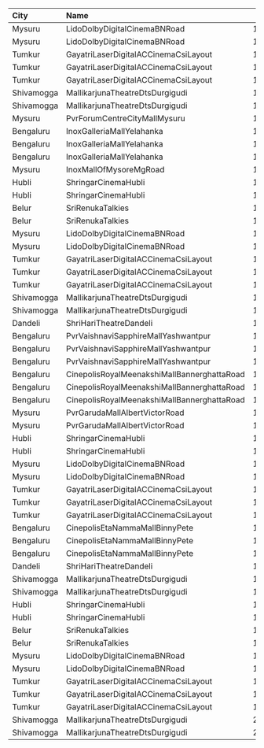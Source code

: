 | City       | Name                                        |  Time | Type        | Price | Capacity | Booked |
| :--------- | :------------------------------------------ | ----: | :---------- | ----: | -------: | -----: |
| Mysuru     | LidoDolbyDigitalCinemaBNRoad                | 10:15 | Balcony     |  120₹ |      244 |    122 |
| Mysuru     | LidoDolbyDigitalCinemaBNRoad                | 10:15 | Second      |  100₹ |      456 |    228 |
| Tumkur     | GayatriLaserDigitalACCinemaCsiLayout        | 10:15 | Balcony     |  150₹ |      209 |    138 |
| Tumkur     | GayatriLaserDigitalACCinemaCsiLayout        | 10:15 | MiniBalcony |  110₹ |      210 |    140 |
| Tumkur     | GayatriLaserDigitalACCinemaCsiLayout        | 10:15 | Second      |  100₹ |      219 |    144 |
| Shivamogga | MallikarjunaTheatreDtsDurgigudi             | 11:00 | Balcony     |  150₹ |      208 |    170 |
| Shivamogga | MallikarjunaTheatreDtsDurgigudi             | 11:00 | First       |  100₹ |      312 |    208 |
| Mysuru     | PvrForumCentreCityMallMysuru                | 11:15 | Classic     |  140₹ |       75 |      0 |
| Bengaluru  | InoxGalleriaMallYelahanka                   | 11:25 | Club        |  130₹ |       29 |      0 |
| Bengaluru  | InoxGalleriaMallYelahanka                   | 11:25 | Executive   |  112₹ |       60 |      0 |
| Bengaluru  | InoxGalleriaMallYelahanka                   | 11:25 | Royale      |  230₹ |        1 |      0 |
| Mysuru     | InoxMallOfMysoreMgRoad                      | 11:30 | Club        |  140₹ |      119 |      0 |
| Hubli      | ShringarCinemaHubli                         | 12:00 | Balcony     |  100₹ |      190 |      0 |
| Hubli      | ShringarCinemaHubli                         | 12:00 | DressCircle |   80₹ |      504 |      0 |
| Belur      | SriRenukaTalkies                            | 13:00 | Balcony     |  121₹ |       33 |      8 |
| Belur      | SriRenukaTalkies                            | 13:00 | FirstClass  |  101₹ |      110 |     10 |
| Mysuru     | LidoDolbyDigitalCinemaBNRoad                | 13:15 | Balcony     |  120₹ |      244 |    122 |
| Mysuru     | LidoDolbyDigitalCinemaBNRoad                | 13:15 | Second      |  100₹ |      456 |    228 |
| Tumkur     | GayatriLaserDigitalACCinemaCsiLayout        | 13:15 | Balcony     |  150₹ |      209 |    138 |
| Tumkur     | GayatriLaserDigitalACCinemaCsiLayout        | 13:15 | MiniBalcony |  110₹ |      210 |    140 |
| Tumkur     | GayatriLaserDigitalACCinemaCsiLayout        | 13:15 | Second      |  100₹ |      219 |    144 |
| Shivamogga | MallikarjunaTheatreDtsDurgigudi             | 14:00 | Balcony     |  150₹ |      208 |    170 |
| Shivamogga | MallikarjunaTheatreDtsDurgigudi             | 14:00 | First       |  100₹ |      312 |    208 |
| Dandeli    | ShriHariTheatreDandeli                      | 14:15 | Balcony     |  150₹ |       90 |      0 |
| Bengaluru  | PvrVaishnaviSapphireMallYashwantpur         | 14:30 | Classic     |  112₹ |       43 |      0 |
| Bengaluru  | PvrVaishnaviSapphireMallYashwantpur         | 14:30 | Prime       |  112₹ |       18 |      7 |
| Bengaluru  | PvrVaishnaviSapphireMallYashwantpur         | 14:30 | Recliner    |  200₹ |        6 |      1 |
| Bengaluru  | CinepolisRoyalMeenakshiMallBannerghattaRoad | 14:35 | Normal      |  130₹ |       12 |      0 |
| Bengaluru  | CinepolisRoyalMeenakshiMallBannerghattaRoad | 14:35 | Executive   |  130₹ |       25 |      0 |
| Bengaluru  | CinepolisRoyalMeenakshiMallBannerghattaRoad | 14:35 | Premium     |  130₹ |       20 |      9 |
| Mysuru     | PvrGarudaMallAlbertVictorRoad               | 14:55 | Classic     |  100₹ |      120 |     15 |
| Mysuru     | PvrGarudaMallAlbertVictorRoad               | 14:55 | Prime       |  130₹ |       13 |      2 |
| Hubli      | ShringarCinemaHubli                         | 15:00 | Balcony     |  100₹ |      190 |      0 |
| Hubli      | ShringarCinemaHubli                         | 15:00 | DressCircle |   80₹ |      504 |      0 |
| Mysuru     | LidoDolbyDigitalCinemaBNRoad                | 16:15 | Balcony     |  120₹ |      244 |    122 |
| Mysuru     | LidoDolbyDigitalCinemaBNRoad                | 16:15 | Second      |  100₹ |      456 |    228 |
| Tumkur     | GayatriLaserDigitalACCinemaCsiLayout        | 16:30 | Balcony     |  150₹ |      209 |    138 |
| Tumkur     | GayatriLaserDigitalACCinemaCsiLayout        | 16:30 | MiniBalcony |  110₹ |      210 |    140 |
| Tumkur     | GayatriLaserDigitalACCinemaCsiLayout        | 16:30 | Second      |  100₹ |      219 |    144 |
| Bengaluru  | CinepolisEtaNammaMallBinnyPete              | 17:00 | Normal      |  150₹ |        5 |      0 |
| Bengaluru  | CinepolisEtaNammaMallBinnyPete              | 17:00 | Executive   |  150₹ |       40 |      0 |
| Bengaluru  | CinepolisEtaNammaMallBinnyPete              | 17:00 | Premium     |  150₹ |       26 |      0 |
| Dandeli    | ShriHariTheatreDandeli                      | 17:45 | Balcony     |  150₹ |       90 |      0 |
| Shivamogga | MallikarjunaTheatreDtsDurgigudi             | 17:45 | Balcony     |  150₹ |      208 |    170 |
| Shivamogga | MallikarjunaTheatreDtsDurgigudi             | 17:45 | First       |  100₹ |      312 |    208 |
| Hubli      | ShringarCinemaHubli                         | 18:00 | Balcony     |  100₹ |      190 |      0 |
| Hubli      | ShringarCinemaHubli                         | 18:00 | DressCircle |   80₹ |      504 |      0 |
| Belur      | SriRenukaTalkies                            | 19:00 | Balcony     |  121₹ |       33 |      8 |
| Belur      | SriRenukaTalkies                            | 19:00 | FirstClass  |  101₹ |      110 |     10 |
| Mysuru     | LidoDolbyDigitalCinemaBNRoad                | 19:15 | Balcony     |  120₹ |      244 |    122 |
| Mysuru     | LidoDolbyDigitalCinemaBNRoad                | 19:15 | Second      |  100₹ |      456 |    228 |
| Tumkur     | GayatriLaserDigitalACCinemaCsiLayout        | 19:30 | Balcony     |  150₹ |      209 |    138 |
| Tumkur     | GayatriLaserDigitalACCinemaCsiLayout        | 19:30 | MiniBalcony |  110₹ |      210 |    140 |
| Tumkur     | GayatriLaserDigitalACCinemaCsiLayout        | 19:30 | Second      |  100₹ |      219 |    144 |
| Shivamogga | MallikarjunaTheatreDtsDurgigudi             | 20:45 | Balcony     |  150₹ |      208 |    170 |
| Shivamogga | MallikarjunaTheatreDtsDurgigudi             | 20:45 | First       |  100₹ |      312 |    208 |